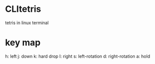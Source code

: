 # CLItetris

tetris in linux terminal

# key map

h: left
j: down
k: hard drop
l: right
s: left-rotation
d: right-rotation
a: hold
